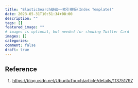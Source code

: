 ```yaml
---
title: "ElasticSearch基础——索引模板(Index Template)"
date: 2023-05-31T10:51:34+08:00
description: ""
tags: []
featured_image: ""
# images is optional, but needed for showing Twitter Card
images: []
categories:
comment: false
draft: true
---
```



## Reference

1. https://blog.csdn.net/UbuntuTouch/article/details/113751797
